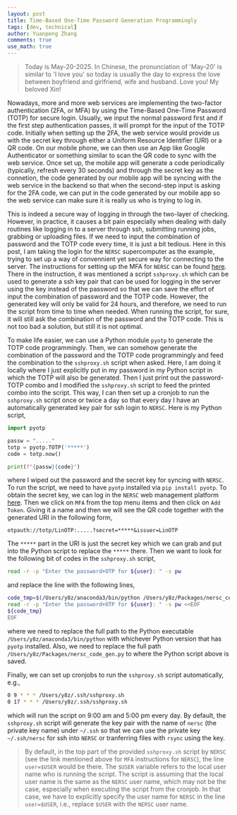 ```yaml
---
layout: post
title: Time-Based One-Time Password Generation Programmingly
tags: [dev, technical]
author: Yuanpeng Zhang
comments: true
use_math: true
---
```


> Today is May-20-2025. In Chinese, the pronunciation of 'May-20' is similar to 'I love you' so today is usually the day to express the love between boyfriend and girlfriend, wife and husband. Love you! My beloved Xin!

Nowadays, more and more web services are implementing the two-factor authentication (2FA, or MFA) by using the Time-Based One-Time Password (TOTP) for secure login. Usually, we input the normal password first and if the first step authentication passes, it will prompt for the input of the TOTP code. Initially when setting up the 2FA, the web service would provide us with the secret key through either a Uniform Resource Identifier (URI) or a QR code. On our mobile phone, we can then use an App like Google Authenticator or something similar to scan the QR code to sync with the web service. Once set up, the mobile app will generate a code periodically (typically, refresh every 30 seconds) and through the secret key as the connetion, the code generated by our mobile app will be syncing with the web service in the backend so that when the second-step input is asking for the 2FA code, we can put in the code generated by our mobile app so the web service can make sure it is really us who is trying to log in.

This is indeed a secure way of logging in through the two-layer of checking. However, in practice, it causes a bit pain especially when dealing with daily routines like logging in to a server through ssh, submitting running jobs, grabbing or uploading files. If we need to input the combination of password and the TOTP code every time, it is just a bit tedious. Here in this post, I am taking the login for the `NERSC` supercomputer as the example, trying to set up a way of convennient yet secure way for connecting to the server. The instructions for setting up the MFA for `NERSC` can be found [here](https://docs.nersc.gov/connect/mfa/). There in the instruction, it was mentioned a script `sshproxy.sh` which can be used to generate a ssh key pair that can be used for logging in the server using the key instead of the password so that we can save the effort of input the combination of password and the TOTP code. However, the generated key will only be valid for 24 hours, and therefore, we need to run the script from time to time when needed. When running the script, for sure, it will still ask the combination of the password and the TOTP code. This is not too bad a solution, but still it is not optimal.

To make life easier, we can use a Python module `pyotp` to generate the TOTP code programmingly. Then, we can somehow generate the combination of the password and the TOTP code programmingly and feed the combination to the `sshproxy.sh` script when asked. Here, I am doing it locally where I just explicitly put in my password in my Python script in which the TOTP will also be generated. Then I just print out the password-TOTP combo and I modified the `sshproxy.sh` script to feed the printed combo into the script. This way, I can then set up a cronjob to run the `sshproxy.sh` script once or twice a day so that every day I have an automatically generated key pair for ssh login to `NERSC`. Here is my Python script,

```python
import pyotp

passw = "....."
totp = pyotp.TOTP('*****')
code = totp.now()

print(f"{passw}{code}")
```

where I wiped out the password and the secret key for syncing with `NERSC`. To run the script, we need to have `pyotp` installed via `pip install pyotp`. To obtain the secret key, we can log in the `NERSC` web management platform [here](https://iris.nersc.gov/). Then we click on `MFA` from the top menu items and then click on `Add Token`. Giving it a name and then we will see the QR code together with the generated URI in the following form,

```
otpauth://totp/LinOTP:.....?secret=*****&issuer=LinOTP
```

The `*****` part in the URI is just the secret key which we can grab and put into the Python script to replace the `*****` there. Then we want to look for the following bit of codes in the `sshproxy.sh` script,

```bash
read -r -p "Enter the password+OTP for ${user}: " -s pw
```

and replace the line with the following lines,

```bash
code_tmp=$(/Users/y8z/anaconda3/bin/python /Users/y8z/Packages/nersc_code_gen.py)
read -r -p "Enter the password+OTP for ${user}: " -s pw <<EOF
${code_tmp}
EOF
```

where we need to replace the full path to the Python executable `/Users/y8z/anaconda3/bin/python` with whichever Python version that has `pyotp` installed. Also, we need to replace the full path `/Users/y8z/Packages/nersc_code_gen.py` to where the Python script above is saved.

Finally, we can set up cronjobs to run the `sshproxy.sh` script automatically, e.g.,

```bash
0 9 * * * /Users/y8z/.ssh/sshproxy.sh
0 17 * * * /Users/y8z/.ssh/sshproxy.sh
```

which will run the script on 9:00 am and 5:00 pm every day. By default, the `sshproxy.sh` script will generate the key pair with the name of `nersc` (the private key name) under `~/.ssh` so that we can use the private key `~/.ssh/nersc` for ssh into `NERSC` or tranferring files with `rsync` using the key.

> By default, in the top part of the provided `sshproxy.sh` script by `NERSC` (see the link mentioned above for `MFA` instructions for `NERSC`), the line `user=$USER` would be there. The `$USER` variable refers to the local user name who is running the script. The script is assuming that the local user name is the same as the `NERSC` user name, which may not be the case, especially when executing the script from the cronjob. In that case, we have to explicitly specify the user name for `NERSC` in the line `user=$USER`, i.e., replace `$USER` with the `NERSC` user name.